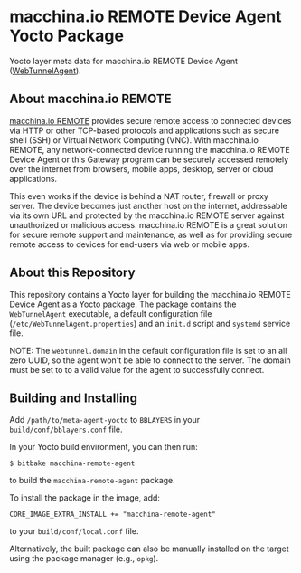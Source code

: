 # macchina.io REMOTE Device Agent Yocto Package

Yocto layer meta data for macchina.io REMOTE Device Agent
([WebTunnelAgent](https://github.com/my-devices/sdk/blob/master/WebTunnel/WebTunnelAgent)).


## About macchina.io REMOTE

[macchina.io REMOTE](https://macchina.io/remote) provides secure remote access to connected devices
via HTTP or other TCP-based protocols and applications such as secure shell (SSH) or
Virtual Network Computing (VNC). With macchina.io REMOTE, any network-connected device
running the macchina.io REMOTE Device Agent or this Gateway program can be securely accessed remotely over the
internet from browsers, mobile apps, desktop, server or cloud applications.

This even works if the device is behind a NAT router, firewall or proxy server.
The device becomes just another host on the internet, addressable via its own URL and
protected by the macchina.io REMOTE server against unauthorized or malicious access.
macchina.io REMOTE is a great solution for secure remote support and maintenance,
as well as for providing secure remote access to devices for end-users via web or
mobile apps.


## About this Repository

This repository contains a Yocto layer for building the macchina.io REMOTE Device Agent
as a Yocto package.
The package contains the `WebTunnelAgent` executable, a default configuration file
(`/etc/WebTunnelAgent.properties`) and an `init.d` script and `systemd` service file.

NOTE: The `webtunnel.domain` in the default configuration file is set to an all zero UUID,
so the agent won't be able to connect to the server. The domain must be set to
to a valid value for the agent to successfully connect.


## Building and Installing

Add `/path/to/meta-agent-yocto` to `BBLAYERS` in your `build/conf/bblayers.conf` file.

In your Yocto build environment, you can then run:

```
$ bitbake macchina-remote-agent
```

to build the `macchina-remote-agent` package.

To install the package in the image, add:

```
CORE_IMAGE_EXTRA_INSTALL += "macchina-remote-agent"
```

to your `build/conf/local.conf` file.

Alternatively, the built package can also be manually installed on the target
using the package manager (e.g., `opkg`).

